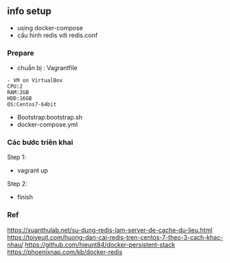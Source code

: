 ## info setup
- using docker-compose
- cấu hình redis với redis.conf

### Prepare
- chuẩn bị : Vagrantfile
```console
- VM on VirtualBox
CPU:2
RAM:2GB
HDD:16GB
OS:Centos7-64bit
```
- Bootstrap:bootstrap.sh
- docker-compose.yml

### Các bước triên khai
Step 1:
- vagrant up

Step 2:
- finish

### Ref
https://xuanthulab.net/su-dung-redis-lam-server-de-cache-du-lieu.html
https://toiyeuit.com/huong-dan-cai-redis-tren-centos-7-theo-3-cach-khac-nhau/
https://github.com/hieunt84/docker-persistent-stack
https://phoenixnap.com/kb/docker-redis
